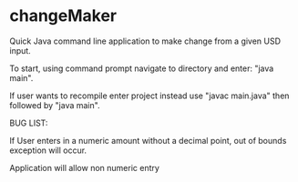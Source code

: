 # changeMaker
Quick Java command line application to make change from a  given USD input.

To start, using command prompt navigate to directory and enter: "java main". 

If user wants to recompile enter project instead use "javac main.java" then followed by "java main".

BUG LIST: 

If User enters in a numeric amount without a decimal point, out of bounds exception will occur.

Application will allow non numeric entry
